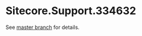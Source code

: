 # Sitecore.Support.334632

See [master branch](https://github.com/sitecoresupport/Sitecore.Support.334632) for details.